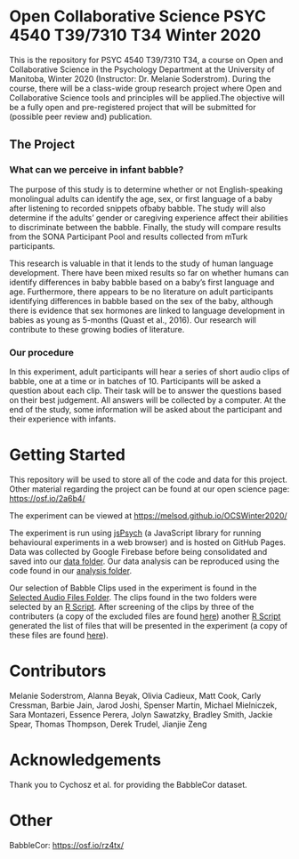 <!--
need to fix and comment:
  -firedata_test.R
  -data_cleaning.R
  
need to write:
  -analysis file
-->

# Open Collaborative Science PSYC 4540 T39/7310 T34 Winter 2020

This is the repository for PSYC 4540 T39/7310 T34, a course on Open and Collaborative Science in the Psychology Department at the University of Manitoba, Winter 2020 (Instructor: Dr. Melanie Soderstrom). During the course, there will be a class-wide group research project where Open and Collaborative Science tools and principles will be applied.The objective will be a fully open and pre-registered project that will be submitted for (possible peer review and) publication.

## The Project

### What can we perceive in infant babble?

The purpose of this study is to determine whether or not English-speaking monolingual adults can identify the age, sex, or first language of a baby after listening to recorded snippets ofbaby babble. The study will also determine if the adults’ gender or caregiving experience affect their abilities to discriminate between the babble. Finally, the study will compare results from the SONA Participant Pool and results collected from mTurk participants.

This research is valuable in that it lends to the study of human language development. There have been mixed results so far on whether humans can identify differences in baby babble based on a baby’s first language and age. Furthermore, there appears to be no literature on adult participants identifying differences in babble based on the sex of the baby, although there is evidence that sex hormones are linked to language development in babies as young as 5-months (Quast et al., 2016). Our research will contribute to these growing bodies of literature.

### Our procedure

In this experiment, adult participants will hear a series of short audio clips of babble, one at a time or in batches of 10. Participants will be asked a question about each clip. Their task will be to answer the questions based on their best judgement. All answers will be collected by a computer. At the end of the study, some information will be asked about the participant and their experience with infants.

# Getting Started

This repository will be used to store all of the code and data for this project. Other material regarding the project can be found at our open science page: https://osf.io/2a6b4/

The experiment can be viewed at https://melsod.github.io/OCSWinter2020/

The experiment is run using [jsPsych](jspsych-6-2) (a JavaScript library for running behavioural experiments in a web browser) and is hosted on GitHub Pages. Data was collected by Google Firebase before being consolidated and saved into our [data folder](data). Our data analysis can be reproduced using the code found in our [analysis folder](R/analysis).

Our selection of Babble Clips used in the experiment is found in the [Selected Audio Files Folder](audio/selected_audio_files). The clips found in the two folders were selected by an [R Script](R/pre_experiment/sample_clips.R). After screening of the clips by three of the contributers (a copy of the excluded files are found [here](audio/Exclusion_files)) another [R Script](R/pre_experiment/narrow_sample.R) generated the list of files that will be presented in the experiment (a copy of these files are found [here](audio\selected_audio_files\clips_to_use)).


# Contributors

Melanie Soderstrom, Alanna Beyak, Olivia Cadieux, Matt Cook, Carly Cressman, Barbie Jain, Jarod Joshi, Spenser Martin, Michael Mielniczek, Sara Montazeri, Essence Perera, Jolyn Sawatzky, Bradley Smith, Jackie Spear, Thomas Thompson, Derek Trudel, Jianjie Zeng

# Acknowledgements 

Thank you to Cychosz et al. for providing the BabbleCor dataset. 

# Other

BabbleCor: https://osf.io/rz4tx/
